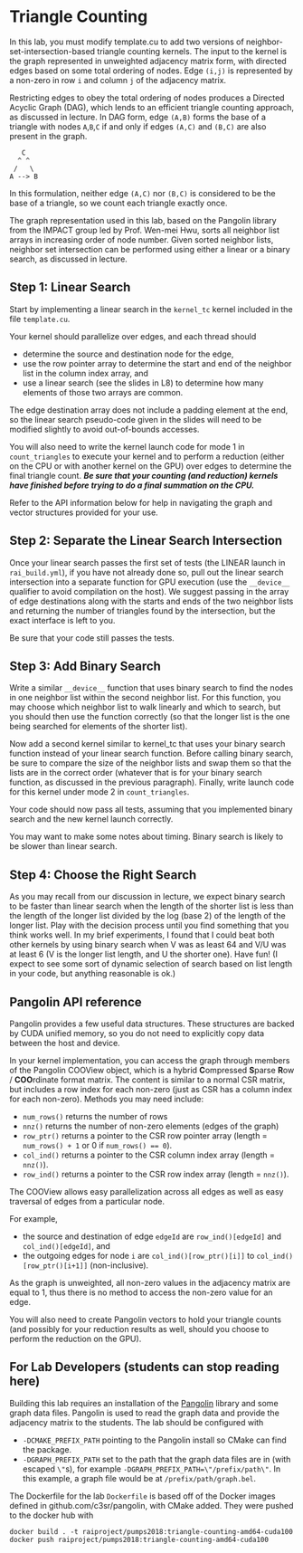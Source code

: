# Triangle Counting

In this lab, you must modify template.cu to add two versions of 
neighbor-set-intersection-based triangle counting kernels.
The input to the kernel is the graph represented in unweighted 
adjacency matrix form, with directed edges based on some total ordering
of nodes.  Edge `(i,j)` is represented by a non-zero in row `i` and 
column `j` of the adjacency matrix.

Restricting edges to obey the total ordering of nodes produces a 
Directed Acyclic Graph (DAG), which lends to an efficient triangle 
counting approach, as discussed in lecture.  In DAG form, 
edge `(A,B)` forms the base of a triangle with nodes `A`,`B`,`C` 
if and only if edges `(A,C)` and `(B,C)` are also present in the graph. 

```
   C
  ^ ^
 /   \
A --> B
```

In this formulation, neither edge `(A,C)` nor `(B,C)` is considered to 
be the base of a triangle, so we count each triangle exactly once.

The graph representation used in this lab, based on the Pangolin library
from the IMPACT group led by Prof. Wen-mei Hwu, sorts all neighbor list 
arrays in increasing order of node number.  Given sorted neighbor lists,
neighbor set intersection can be performed using either a linear or a
binary search, as discussed in lecture.

## Step 1: Linear Search

Start by implementing a linear search in the `kernel_tc` kernel included
in the file `template.cu`.

Your kernel should parallelize over edges, and each thread should
* determine the source and destination node for the edge,
* use the row pointer array to determine the start and end of the neighbor list in the column index array, and
* use a linear search (see the slides in L8) to determine how many elements of those two arrays are common.

The edge destination array does not include a padding element at the end,
so the linear search pseudo-code given in the slides will need to be 
modified slightly to avoid out-of-bounds accesses. 

You will also need to write the kernel launch code for mode 1 in 
`count_triangles` to execute your kernel and to perform a reduction 
(either on the CPU or with another kernel on the GPU) over edges to 
determine the final triangle count.  ***Be sure that your counting 
(and reduction) kernels have finished before trying to do a
final summation on the CPU.***

Refer to the API information below for help in navigating the graph and 
vector structures provided for your use.

## Step 2: Separate the Linear Search Intersection

Once your linear search passes the first set of tests (the LINEAR launch in 
`rai_build.yml`), if you have not already done so, pull out the linear 
search intersection into a separate function for GPU execution (use the
`__device__` qualifier to avoid compilation on the host).  We suggest
passing in the array of edge destinations along with the starts and ends
of the two neighbor lists and returning the number of triangles found 
by the intersection, but the exact interface is left to you.

Be sure that your code still passes the tests.

## Step 3: Add Binary Search

Write a similar `__device__` function that uses binary search to find
the nodes in one neighbor list within the second neighbor list.  For 
this function, you may choose which neighbor list to walk linearly and
which to search, but you should then use the function correctly (so that
the longer list is the one being searched for elements of the shorter list).

Now add a second kernel similar to kernel_tc that uses your binary search
function instead of your linear search function.  Before calling binary
search, be sure to compare the size of the neighbor lists and swap them
so that the lists are in the correct order (whatever that is for your
binary search function, as discussed in the previous paragraph).
Finally, write launch code for this kernel under mode 2 in `count_triangles`.

Your code should now pass all tests, assuming that you implemented binary
search and the new kernel launch correctly.

You may want to make some notes about timing.  Binary search is likely to
be slower than linear search.

## Step 4: Choose the Right Search

As you may recall from our discussion in lecture, we expect binary search 
to be faster than linear search when the length of the shorter list is 
less than the length of the longer list divided by the log (base 2) of the
length of the longer list.  Play with the decision process until you find
something that you think works well.  In my brief experiments, I found
that I could beat both other kernels by using binary search when V was as
least 64 and V/U was at least 6 (V is the longer list length, and U the
shorter one).  Have fun!  (I expect to see some sort of dynamic selection
of search based on list length in your code, but anything reasonable is ok.)

## Pangolin API reference

Pangolin provides a few useful data structures.
These structures are backed by CUDA unified memory, so you do not need to explicitly copy data between the host and device.

In your kernel implementation, you can access the graph through members of 
the Pangolin COOView object, which is
a hybrid **C**ompressed **S**parse **R**ow / **COO**rdinate format matrix.
The content is similar to a normal CSR matrix, but includes a row index for 
each non-zero (just as CSR has a column index for each non-zero).
Methods you may need include:

* `num_rows()` returns the number of rows
* `nnz()` returns the number of non-zero elements (edges of the graph)
* `row_ptr()` returns a pointer to the CSR row pointer array (length = `num_rows() + 1` or 0 if `num_rows() == 0`).
* `col_ind()` returns a pointer to the CSR column index array (length = `nnz()`).
* `row_ind()` returns a pointer to the CSR row index array (length = `nnz()`).

The COOView allows easy parallelization across all edges as well as easy 
traversal of edges from a particular node.

For example,
* the source and destination of edge `edgeId` are `row_ind()[edgeId]` and `col_ind()[edgeId]`, and
* the outgoing edges for node `i` are `col_ind()[row_ptr()[i]]` to `col_ind()[row_ptr()[i+1]]` (non-inclusive).

As the graph is unweighted, all non-zero values in the adjacency matrix are
equal to 1, thus there is no method to access the non-zero value for an edge.

You will also need to create Pangolin vectors to hold your triangle counts
(and possibly for your reduction results as well, should you choose to
perform the reduction on the GPU).

## For Lab Developers (students can stop reading here)

Building this lab requires an installation of the [Pangolin](github.com/c3sr/pangolin) library and some graph data files.
Pangolin is used to read the graph data and provide the adjacency matrix to the students.
The lab should be configured with 
* `-DCMAKE_PREFIX_PATH` pointing to the Pangolin install so CMake can find the package.
* `-DGRAPH_PREFIX_PATH` set to the path that the graph data files are in (with escaped `\"`s), for example `-DGRAPH_PREFIX_PATH=\"/prefix/path\"`. In this example, a graph file would be at `/prefix/path/graph.bel`.

The Dockerfile for the lab `Dockerfile` is based off of the Docker images defined in github.com/c3sr/pangolin, with CMake added.
They were pushed to the docker hub with

```
docker build . -t raiproject/pumps2018:triangle-counting-amd64-cuda100
docker push raiproject/pumps2018:triangle-counting-amd64-cuda100
```


